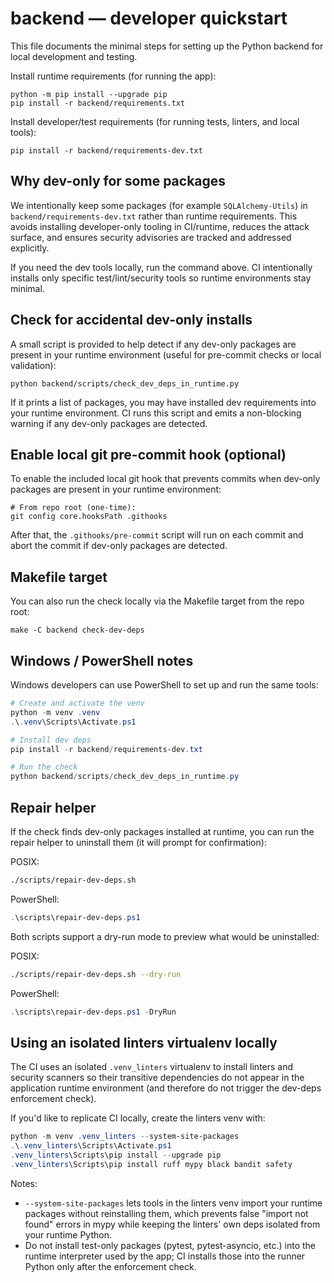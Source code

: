 # backend — developer quickstart

This file documents the minimal steps for setting up the Python backend for
local development and testing.

Install runtime requirements (for running the app):

```pwsh
python -m pip install --upgrade pip
pip install -r backend/requirements.txt
```

Install developer/test requirements (for running tests, linters, and local
tools):

```pwsh
pip install -r backend/requirements-dev.txt
```

Why dev-only for some packages
------------------------------
We intentionally keep some packages (for example `SQLAlchemy-Utils`) in
`backend/requirements-dev.txt` rather than runtime requirements. This avoids
installing developer-only tooling in CI/runtime, reduces the attack surface,
and ensures security advisories are tracked and addressed explicitly.

If you need the dev tools locally, run the command above. CI intentionally
installs only specific test/lint/security tools so runtime environments stay
minimal.

Check for accidental dev-only installs
-------------------------------------
A small script is provided to help detect if any dev-only packages are
present in your runtime environment (useful for pre-commit checks or local
validation):

```pwsh
python backend/scripts/check_dev_deps_in_runtime.py
```

If it prints a list of packages, you may have installed dev requirements into
your runtime environment. CI runs this script and emits a non-blocking warning
if any dev-only packages are detected.

Enable local git pre-commit hook (optional)
-----------------------------------------
To enable the included local git hook that prevents commits when dev-only
packages are present in your runtime environment:

```pwsh
# From repo root (one-time):
git config core.hooksPath .githooks
```

After that, the `.githooks/pre-commit` script will run on each commit and abort
the commit if dev-only packages are detected.

Makefile target
----------------
You can also run the check locally via the Makefile target from the repo root:

```pwsh
make -C backend check-dev-deps
```

Windows / PowerShell notes
--------------------------
Windows developers can use PowerShell to set up and run the same tools:

```powershell
# Create and activate the venv
python -m venv .venv
.\.venv\Scripts\Activate.ps1

# Install dev deps
pip install -r backend/requirements-dev.txt

# Run the check
python backend/scripts/check_dev_deps_in_runtime.py
```

Repair helper
-------------
If the check finds dev-only packages installed at runtime, you can run the
repair helper to uninstall them (it will prompt for confirmation):

POSIX:
```bash
./scripts/repair-dev-deps.sh
```

PowerShell:
```powershell
.\scripts\repair-dev-deps.ps1
```

Both scripts support a dry-run mode to preview what would be uninstalled:

POSIX:
```bash
./scripts/repair-dev-deps.sh --dry-run
```

PowerShell:
```powershell
.\scripts\repair-dev-deps.ps1 -DryRun
```

Using an isolated linters virtualenv locally
-------------------------------------------
The CI uses an isolated `.venv_linters` virtualenv to install linters and
security scanners so their transitive dependencies do not appear in the
application runtime environment (and therefore do not trigger the dev-deps
enforcement check).

If you'd like to replicate CI locally, create the linters venv with:

```powershell
python -m venv .venv_linters --system-site-packages
.\.venv_linters\Scripts\Activate.ps1
.venv_linters\Scripts\pip install --upgrade pip
.venv_linters\Scripts\pip install ruff mypy black bandit safety
```

Notes:
- `--system-site-packages` lets tools in the linters venv import your
	runtime packages without reinstalling them, which prevents false
	"import not found" errors in mypy while keeping the linters' own deps
	isolated from your runtime Python.
- Do not install test-only packages (pytest, pytest-asyncio, etc.) into the
	runtime interpreter used by the app; CI installs those into the runner
	Python only after the enforcement check.


